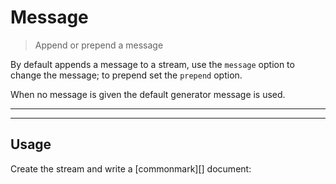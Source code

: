 # Message

<? @include readme/badges.md ?>

> Append or prepend a message

By default appends a message to a stream, use the `message` option to change the message; to prepend set the `prepend` option.

When no message is given the default generator message is used.

<? @include {=readme} install.md ?>

***
<!-- @toc -->
***

## Usage

Create the stream and write a [commonmark][] document:

<? @source {javascript=s/\.\.\/index/mkmsg/gm} usage.js ?>

<? @include {=readme} help.md ?>

<? @exec mkapi index.js --title=API --level=2 ?>
<? @include {=readme} license.md links.md ?>
